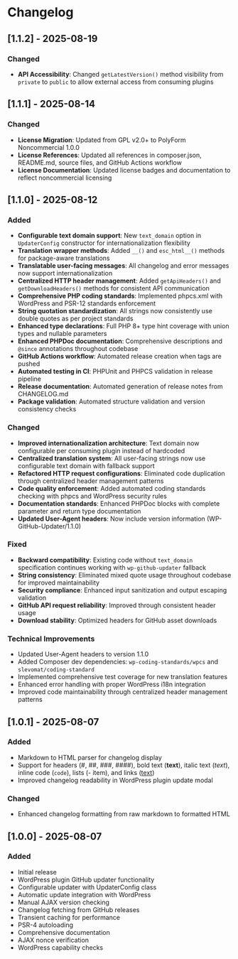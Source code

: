 # Changelog

## [1.1.2] - 2025-08-19
### Changed
- **API Accessibility**: Changed `getLatestVersion()` method visibility from `private` to `public` to allow external access from consuming plugins

## [1.1.1] - 2025-08-14
### Changed
- **License Migration**: Updated from GPL v2.0+ to PolyForm Noncommercial 1.0.0
- **License References**: Updated all references in composer.json, README.md, source files, and GitHub Actions workflow
- **License Documentation**: Updated license badges and documentation to reflect noncommercial licensing

## [1.1.0] - 2025-08-12
### Added
- **Configurable text domain support**: New `text_domain` option in `UpdaterConfig` constructor for internationalization flexibility
- **Translation wrapper methods**: Added `__()` and `esc_html__()` methods for package-aware translations
- **Translatable user-facing messages**: All changelog and error messages now support internationalization
- **Centralized HTTP header management**: Added `getApiHeaders()` and `getDownloadHeaders()` methods for consistent API communication
- **Comprehensive PHP coding standards**: Implemented phpcs.xml with WordPress and PSR-12 standards enforcement
- **String quotation standardization**: All strings now consistently use double quotes as per project standards
- **Enhanced type declarations**: Full PHP 8+ type hint coverage with union types and nullable parameters
- **Enhanced PHPDoc documentation**: Comprehensive descriptions and `@since` annotations throughout codebase
- **GitHub Actions workflow**: Automated release creation when tags are pushed
- **Automated testing in CI**: PHPUnit and PHPCS validation in release pipeline
- **Release documentation**: Automated generation of release notes from CHANGELOG.md
- **Package validation**: Automated structure validation and version consistency checks

### Changed
- **Improved internationalization architecture**: Text domain now configurable per consuming plugin instead of hardcoded
- **Centralized translation system**: All user-facing strings now use configurable text domain with fallback support
- **Refactored HTTP request configurations**: Eliminated code duplication through centralized header management patterns
- **Code quality enforcement**: Added automated coding standards checking with phpcs and WordPress security rules
- **Documentation standards**: Enhanced PHPDoc blocks with complete parameter and return type documentation
- **Updated User-Agent headers**: Now include version information (WP-GitHub-Updater/1.1.0)

### Fixed
- **Backward compatibility**: Existing code without `text_domain` specification continues working with `wp-github-updater` fallback
- **String consistency**: Eliminated mixed quote usage throughout codebase for improved maintainability
- **Security compliance**: Enhanced input sanitization and output escaping validation
- **GitHub API request reliability**: Improved through consistent header usage
- **Download stability**: Optimized headers for GitHub asset downloads

### Technical Improvements
- Updated User-Agent headers to version 1.1.0
- Added Composer dev dependencies: `wp-coding-standards/wpcs` and `slevomat/coding-standard`
- Implemented comprehensive test coverage for new translation features
- Enhanced error handling with proper WordPress i18n integration
- Improved code maintainability through centralized header management patterns

## [1.0.1] - 2025-08-07
### Added
- Markdown to HTML parser for changelog display
- Support for headers (#, ##, ###, ####), bold text (**text**), italic text (*text*), inline code (`code`), lists (- item), and links ([text](url))
- Improved changelog readability in WordPress plugin update modal

### Changed
- Enhanced changelog formatting from raw markdown to formatted HTML

## [1.0.0] - 2025-08-07
### Added

- Initial release
- WordPress plugin GitHub updater functionality
- Configurable updater with UpdaterConfig class
- Automatic update integration with WordPress
- Manual AJAX version checking
- Changelog fetching from GitHub releases
- Transient caching for performance
- PSR-4 autoloading
- Comprehensive documentation
- AJAX nonce verification
- WordPress capability checks
